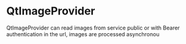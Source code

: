 # QtImageProvider
QtImageProvider can read images from service public or with Bearer authentication in the url,
images are processed asynchronou

